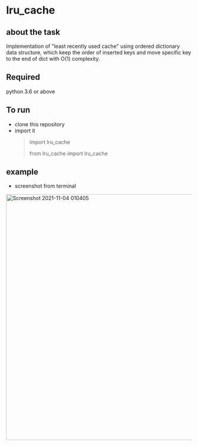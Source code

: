 # lru_cache

## about the task
Implementation of "least recently used cache" using ordered dictionary data structure, 
which keep the order of inserted keys and move specific key to the end of
dict with O(1) complexity.

## Required
python 3.6 or above

## To run
* clone this repository
* import it 
  > import lru_cache
  > 
  > from lru_cache import lru_cache

## example 
* screenshot from terminal 
<img width="667" alt="Screenshot 2021-11-04 010405" src="https://user-images.githubusercontent.com/57872327/140232808-32294084-c51b-44fe-b1a9-447180e98508.png">
